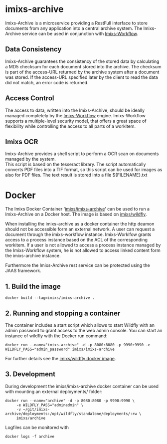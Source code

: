 # imixs-archive

Imixs-Archive is a microservice providing a RestFull interface to store documents from any application into a central archive system.
The Imixs-Archive service can be used in conjunction with [Imixs-Workflow](http://www.imixs.org).


## Data Consistency 

Imixs-Archive guarantees the consistency of the stored data by calculating a MD5 checksum for each document stored into the archive. The checksum is part of the access-URL returned by the archive system after a document was stored. If the access-URL specified later by the client to read the data did not match, an error code is returned. 


## Access Control
The access to data, written into the Imixs-Archive, should be ideally managed completely by the [Imixs-Workflow](http://www.imixs.org) engine. Imixs-Workflow supports a multiple-level security model, that offers a great space of flexibility while controlling the access to all parts of a workitem. 


## Imixs OCR

Imixs-Archive provides a shell script to perform a OCR scan on documents managed by the system.  
This script is based on the tesseract library. The script automatically converts PDF files into a TIF format, so this 
script can be used for images as also for PDF files.  The text result is stored into a file ${FILENAME}.txt





# Docker
The Imixs Docker Container '[imixs/imixs-archive](https://github.com/imixs-docker/imixs-archive)' can be used to run a Imixs-Archive on a Docker host. The image is based on [imixs/wildfly](https://hub.docker.com/r/imixs/wildfly/).

When installing the imixs-archive as a docker container the http deamon should not be accessible form an external network. A user can request a document through the imixs-workflow instance. Imixs-Worklfow grants access to a process instance based on the ACL of the corresponding workitem. If a user is not allowed to access a process instance managed by the Imixs-Workflow system, he is not allowed to access linked content form the imixs-archive instance.

Furthermore the Imixs-Archive rest service can be protected using the JAAS framework. 


## 1. Build the image

	docker build --tag=imixs/imixs-archive .

## 2. Running and stopping a container
The container includes a start script which allows to start Wildfly with an admin password to grant access to the web admin console. You can start an instance of wildfly with the Docker run command:

    docker run --name="imixs-archive" -d -p 8080:8080 -p 9990:9990 -e WILDFLY_PASS="admin_password" imixs/imixs-archive
    
For further details see the [imixs/wildfly docker image](https://hub.docker.com/r/imixs/wildfly/).



## 3. Development

During development the imixs/imixs-archive docker container can be used with mounting an external deployments/ folder:

	docker run --name="archive" -d -p 8080:8080 -p 9990:9990 \
         -e WILDFLY_PASS="adminadmin" \
         -v ~/git/imixs-archive/deployments:/opt/wildfly/standalone/deployments/:rw \
         imixs/archive

Logfiles can be monitored with 

	docker logs -f archive



